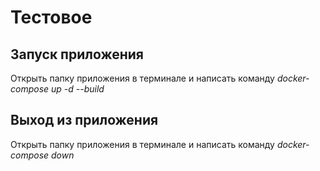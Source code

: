 # Тестовое
## Запуск приложения
Открыть папку приложения в терминале и написать команду _docker-compose up -d --build_
## Выход из приложения
Открыть папку приложения в терминале и написать команду _docker-compose down_